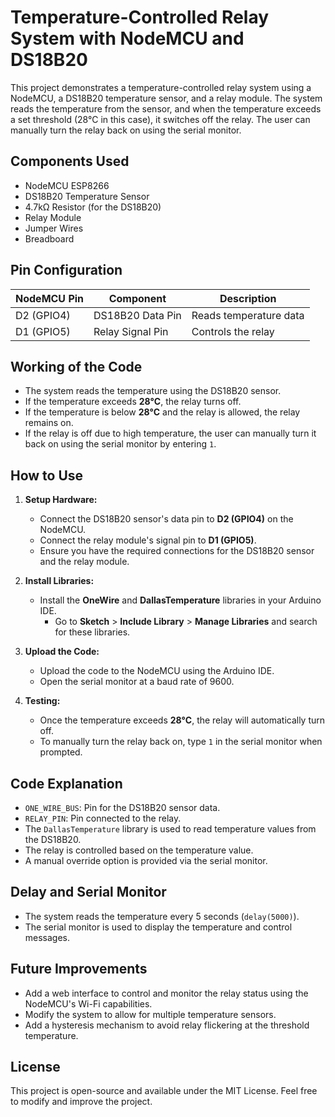 # Temperature-Controlled Relay System with NodeMCU and DS18B20

This project demonstrates a temperature-controlled relay system using a NodeMCU, a DS18B20 temperature sensor, and a relay module. The system reads the temperature from the sensor, and when the temperature exceeds a set threshold (28°C in this case), it switches off the relay. The user can manually turn the relay back on using the serial monitor.

## Components Used

- NodeMCU ESP8266
- DS18B20 Temperature Sensor
- 4.7kΩ Resistor (for the DS18B20)
- Relay Module
- Jumper Wires
- Breadboard

## Pin Configuration

| NodeMCU Pin | Component           | Description               |
|-------------|---------------------|---------------------------|
| D2 (GPIO4)  | DS18B20 Data Pin     | Reads temperature data    |
| D1 (GPIO5)  | Relay Signal Pin     | Controls the relay        |

## Working of the Code

- The system reads the temperature using the DS18B20 sensor.
- If the temperature exceeds **28°C**, the relay turns off.
- If the temperature is below **28°C** and the relay is allowed, the relay remains on.
- If the relay is off due to high temperature, the user can manually turn it back on using the serial monitor by entering `1`.

## How to Use

1. **Setup Hardware:**
   - Connect the DS18B20 sensor's data pin to **D2 (GPIO4)** on the NodeMCU.
   - Connect the relay module's signal pin to **D1 (GPIO5)**.
   - Ensure you have the required connections for the DS18B20 sensor and the relay module.

2. **Install Libraries:**
   - Install the **OneWire** and **DallasTemperature** libraries in your Arduino IDE.
     - Go to **Sketch** > **Include Library** > **Manage Libraries** and search for these libraries.

3. **Upload the Code:**
   - Upload the code to the NodeMCU using the Arduino IDE.
   - Open the serial monitor at a baud rate of 9600.

4. **Testing:**
   - Once the temperature exceeds **28°C**, the relay will automatically turn off.
   - To manually turn the relay back on, type `1` in the serial monitor when prompted.

## Code Explanation

- `ONE_WIRE_BUS`: Pin for the DS18B20 sensor data.
- `RELAY_PIN`: Pin connected to the relay.
- The `DallasTemperature` library is used to read temperature values from the DS18B20.
- The relay is controlled based on the temperature value.
- A manual override option is provided via the serial monitor.

## Delay and Serial Monitor

- The system reads the temperature every 5 seconds (`delay(5000)`).
- The serial monitor is used to display the temperature and control messages.

## Future Improvements

- Add a web interface to control and monitor the relay status using the NodeMCU's Wi-Fi capabilities.
- Modify the system to allow for multiple temperature sensors.
- Add a hysteresis mechanism to avoid relay flickering at the threshold temperature.

## License

This project is open-source and available under the MIT License. Feel free to modify and improve the project.

